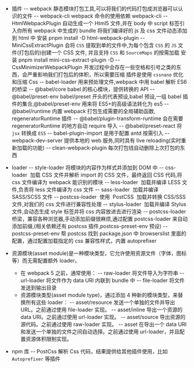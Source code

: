 - 插件
  -- webpack
  静态模块打包工具,可以将我们的代码打包成浏览器可以认识的文件
  -- webpack-cli
  webpack 命令的使用依赖 webpack-cli
  -- HtmlWebpackPlugin
  自动生成一个 Html5 文件,并在 body 中 script 标签引入你所有 webpack 中生成的 bundle
  将我们编译好的 js 及 css 文件动态添加到 html 中
  安装 pnpm install -D html-webpack-plugin
  -- MiniCssExtractPlugin
  会将 `CSS` 提取到单的文件中,为每个包含 `CSS` 的 `JS` 文件(打包后的)创建一个 CSS 文件,
  并且支持 `CSS` 和 `SourceMaps` 的按需加载
  安装 pnpm install mini-css-extract-plugin -D
  -- CssMinimizerWebpackPlugin
  开发过程中会存在一些空格和引号之类的东西，会严重影响我们打包后的体积，所以需要压缩
  插件是使用 `cssnano` 优化和压缩 Css
  -- babel-loader
  用来预处理文件,webpack 中用 babel 解析 ES6 的桥梁
  -- @babel/core
  babel 的核心模块，提供转换的 API
  -- @babel/preset-env
  babel/preset 开头的代表预设,babel 预设,一组 babel 插件的集合,@babel/preset-env 用来将 ES5+的高级语法转化为 es5
  -- @babel/runtime
  内置 webpack 打包生成需要的全局辅助函数, regeneratorRuntime 插件
  -- @babel/plugin-transform-runtime
  会在需要 regeneratorRuntime 的地方自动 require 导入
  -- @babel/preset-react
  将 `jsx` 转换成 `ES5`
  -- babel-plugin-import
  是用于配置 antd 按需引入
  -- webpack-dev-server
  提供本地的 web 服务,同时具有 live reloading(实时重新加载的功能)
  -- clean-webpack-plugin
  每次打包钱自动删除上次打包的东西

- loader
  -- style-loader 将模块的内容作为样式并添加到 DOM 中
  -- css-loader  加载 CSS 文件并解析 import 的 CSS 文件，最终返回 CSS 代码,将 css 文件编译为 webpack 能识别的模块
  -- less-loader  加载并编译 LESS 文件,负责将 less 文件编译为 css 文件
  -- sass-loader  加载并编译 SASS/SCSS 文件
  -- postcss-loader  使用  PostCSS  加载并转换 CSS/SSS 文件,对我们的 css 文件进行兼容性处理
  -- stylus-loader  加载并编译 Stylus 文件,会动态生成 style 标签并将 css 内容放进去进行渲染
  -- postcss-loader 桥梁，兼容各种浏览器,手动添加前缀很麻烦,通过配置 postcss-loader 来自动添加前缀,(相关依赖还有 postcss 插件,postcss-preset-env 预设)
  -- postcss-preset-env 帮 postcss 找到 package.json 中 browserslist 里面的配置，通过配置加载指定的 css 兼容性样式，内置 autoprefixer

- 资源模块(asset module)是一种模块类型，它允许使用资源文件（字体，图标等）而无需配置额外 loader。

  - 在 webpack 5 之前，通常使用：
    -- raw-loader 将文件导入为字符串
    -- url-loader 将文件作为 data URI 内联到 bundle 中
    -- file-loader 将文件发送到输出目录
  - 资源模块类型(asset module type)，通过添加 4 种新的模块类型，来替换所有这些 loader：
    -- asset/resource 发送一个单独的文件并导出 URL。之前通过使用 file-loader 实现。
    -- asset/inline 导出一个资源的 data URI。之前通过使用 url-loader 实现。
    -- asset/source 导出资源的源代码。之前通过使用 raw-loader 实现。
    -- asset 在导出一个 data URI 和发送一个单独的文件之间自动选择。之前通过使用 url-loader，并且配置资源体积限制实现。

- npm 库
  -- PostCss 解析 Css 代码，结果提供给其他插件使用，比如 `Autoprefixer` 等插件
